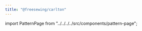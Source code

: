 ```yaml
---
title: "@freesewing/carlton"
---
```


import PatternPage from "../../../../src/components/pattern-page";

<PatternPage pattern="carlton" />